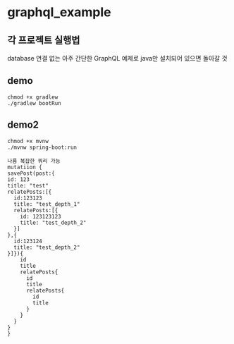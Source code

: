 # graphql_example
## 각 프로젝트 실행법
database 연결 없는 아주 간단한 GraphQL 예제로 java만 설치되어 있으면 돌아갈 것

## demo

```
chmod +x gradlew
./gradlew bootRun
```

## demo2

```
chmod +x mvnw
./mvnw spring-boot:run
```
```
나름 복잡한 쿼리 가능
mutatiion {
savePost(post:{
id: 123
title: "test"
relatePosts:[{
  id:123123
  title: "test_depth_1"
  relatePosts:[{
    id: 123123123
    title: "test_depth_2"
  }]
},{
  id:123124
  title: "test_depth_2"
}]}){
    id
    title
    relatePosts{
      id
      title
      relatePosts{
        id
        title
      }
    }
  }
}
}
```
